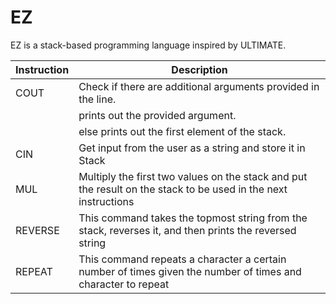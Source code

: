 # EZ

EZ is a stack-based programming language inspired by ULTIMATE.

| Instruction | Description |
| ------ | ------ |
| COUT | Check if there are additional arguments provided in the line. |
|  | prints out the provided argument. |
|  | else prints out the first element of the stack. |
| CIN | Get input from the user as a string and store it in Stack |
| MUL | Multiply the first two values on the stack and put the result on the stack to be used in the next instructions|
| REVERSE | This command takes the topmost string from the stack, reverses it, and then prints the reversed string|
| REPEAT | This command repeats a character a certain number of times given the number of times and character to repeat|
